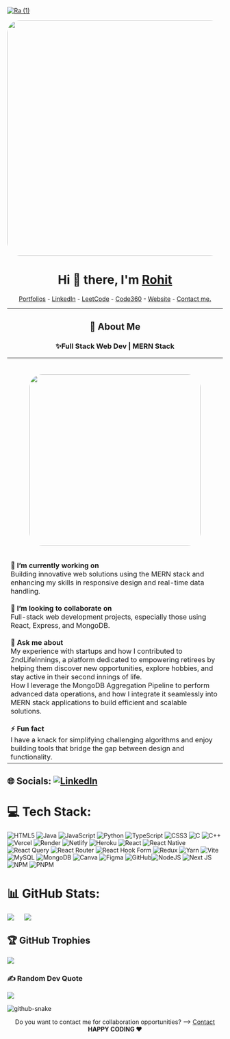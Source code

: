[![Ra (1)](https://github.com/user-attachments/assets/7de16009-037b-482b-ac6d-193455bd8e27)](https://rohittechnical.tech)

 
<p align="center">
  <img src="https://firebasestorage.googleapis.com/v0/b/flexi-coding.appspot.com/o/dempgi7-520f8d5f-63d4-4453-8822-dbc149ae27f8.gif?alt=media&token=91c0c7b2-93c3-4029-b011-1a8703c5730d" 
       width="550" 
       style="border-radius: 30px;">
</p>
  <h1 align="center"> Hi 👋 there, I'm <a  href="https://www.linkedin.com/in/rohit-upreti-12188b298/">Rohit</a> </h1>

<!--- Adding Header Elements -->
<p align="center">
  <a href="https://rohittechnical.tech/">Portfolios</a> -
  <a href="https://www.linkedin.com/in/rohit-upreti-12188b298/">LinkedIn</a> - 
  <a href="https://leetcode.com/u/rohitupreti/">LeetCode</a> -
  <a href="https://www.naukri.com/code360/profile/Rohitupreti/">Code360</a> -
  <a href="https://rohittechnical.tech/">Website</a> -
<a href="mailto:rohitupreti2002@gmail.com">Contact me.</a>

</p>

-----------------------------------------------------------



<h2 align="center"> 💫 About Me</h2>
<h3 align="center"> ✨Full Stack Web Dev | MERN Stack</h3>
<table >
  <tr>
    <td>
     <br>
      <p align="center">
        <img 
          src="https://media4.giphy.com/media/SpopD7IQN2gK3qN4jS/giphy.gif?cid=ecf05e47gwp33241zoz4hahy99chgn0js8c3xkdr1wkcu43e&rid=giphy.gif&ct=g" 
          width="400" 
          style="border-radius: 30px;">
      </p>
      <br>
      <strong>🎯 I’m currently working on</strong><br>
      Building innovative web solutions using the MERN stack and enhancing my skills in responsive design and real-time data handling.
      <br><br>
      <strong>🤝 I’m looking to collaborate on</strong><br>
      Full-stack web development projects, especially those using React, Express, and MongoDB.
      <br><br>
      <strong>💬 Ask me about</strong><br>
      My experience with startups and how I contributed to 2ndLifeInnings, a platform dedicated to empowering retirees by helping them discover new opportunities, explore hobbies, and stay active in their second innings of life.<br>
      How I leverage the MongoDB Aggregation Pipeline to perform advanced data operations, and how I integrate it seamlessly into MERN stack applications to build efficient and scalable solutions.
      <br><br>
      <strong>⚡ Fun fact</strong><br>
      I have a knack for simplifying challenging algorithms and enjoy building tools that bridge the gap between design and functionality.
    </td>
  </tr>
</table>







## 🌐 Socials: [![LinkedIn](https://img.shields.io/badge/LinkedIn-%230077B5.svg?logo=linkedin&logoColor=white)](https://linkedin.com/in/https://www.linkedin.com/in/rohit-upreti-12188b298)

# 💻 Tech Stack:

![HTML5](https://img.shields.io/badge/html5-%23E34F26.svg?style=for-the-badge&logo=html5&logoColor=white) ![Java](https://img.shields.io/badge/java-%23ED8B00.svg?style=for-the-badge&logo=openjdk&logoColor=white) ![JavaScript](https://img.shields.io/badge/javascript-%23323330.svg?style=for-the-badge&logo=javascript&logoColor=%23F7DF1E) ![Python](https://img.shields.io/badge/python-3670A0?style=for-the-badge&logo=python&logoColor=ffdd54) ![TypeScript](https://img.shields.io/badge/typescript-%23007ACC.svg?style=for-the-badge&logo=typescript&logoColor=white) ![CSS3](https://img.shields.io/badge/css3-%231572B6.svg?style=for-the-badge&logo=css3&logoColor=white) ![C](https://img.shields.io/badge/c-%2300599C.svg?style=for-the-badge&logo=c&logoColor=white) ![C++](https://img.shields.io/badge/c++-%2300599C.svg?style=for-the-badge&logo=c%2B%2B&logoColor=white) ![Vercel](https://img.shields.io/badge/vercel-%23000000.svg?style=for-the-badge&logo=vercel&logoColor=white) ![Render](https://img.shields.io/badge/Render-%46E3B7.svg?style=for-the-badge&logo=render&logoColor=white) ![Netlify](https://img.shields.io/badge/netlify-%23000000.svg?style=for-the-badge&logo=netlify&logoColor=#00C7B7) ![Heroku](https://img.shields.io/badge/heroku-%23430098.svg?style=for-the-badge&logo=heroku&logoColor=white) ![React](https://img.shields.io/badge/react-%2320232a.svg?style=for-the-badge&logo=react&logoColor=%2361DAFB) ![React Native](https://img.shields.io/badge/react_native-%2320232a.svg?style=for-the-badge&logo=react&logoColor=%2361DAFB) ![React Query](https://img.shields.io/badge/-React%20Query-FF4154?style=for-the-badge&logo=react%20query&logoColor=white) ![React Router](https://img.shields.io/badge/React_Router-CA4245?style=for-the-badge&logo=react-router&logoColor=white) ![React Hook Form](https://img.shields.io/badge/React%20Hook%20Form-%23EC5990.svg?style=for-the-badge&logo=reacthookform&logoColor=white) ![Redux](https://img.shields.io/badge/redux-%23593d88.svg?style=for-the-badge&logo=redux&logoColor=white) ![Yarn](https://img.shields.io/badge/yarn-%232C8EBB.svg?style=for-the-badge&logo=yarn&logoColor=white) ![Vite](https://img.shields.io/badge/vite-%23646CFF.svg?style=for-the-badge&logo=vite&logoColor=white) ![MySQL](https://img.shields.io/badge/mysql-4479A1.svg?style=for-the-badge&logo=mysql&logoColor=white) ![MongoDB](https://img.shields.io/badge/MongoDB-%234ea94b.svg?style=for-the-badge&logo=mongodb&logoColor=white) ![Canva](https://img.shields.io/badge/Canva-%2300C4CC.svg?style=for-the-badge&logo=Canva&logoColor=white) ![Figma](https://img.shields.io/badge/figma-%23F24E1E.svg?style=for-the-badge&logo=figma&logoColor=white) ![GitHub](https://img.shields.io/badge/github-%23121011.svg?style=for-the-badge&logo=github&logoColor=white)![NodeJS](https://img.shields.io/badge/node.js-6DA55F?style=for-the-badge&logo=node.js&logoColor=white) ![Next JS](https://img.shields.io/badge/Next-black?style=for-the-badge&logo=next.js&logoColor=white) ![NPM](https://img.shields.io/badge/NPM-%23CB3837.svg?style=for-the-badge&logo=npm&logoColor=white) ![PNPM](https://img.shields.io/badge/pnpm-%234a4a4a.svg?style=for-the-badge&logo=pnpm&logoColor=f69220)


# 📊 GitHub Stats:
<!---![](https://github-readme-stats.vercel.app/api?username=ROHITUPRETI1234&theme=radical&hide_border=false&include_all_commits=true&count_private=true)<br/>-->
![](https://github-readme-streak-stats.herokuapp.com/?user=ROHITUPRETI1234&theme=radical&hide_border=false) &nbsp;&nbsp;&nbsp;&nbsp;
![](https://github-readme-stats.vercel.app/api/top-langs/?username=ROHITUPRETI1234&theme=radical&hide_border=false&include_all_commits=true&count_private=true&layout=compact)

## 🏆 GitHub Trophies
![](https://github-profile-trophy.vercel.app/?username=ROHITUPRETI1234&theme=radical&no-frame=false&no-bg=true&margin-w=4)

### ✍️ Random Dev Quote

![](https://quotes-github-readme.vercel.app/api?type=horizontal&theme=radical)

  
<!--- Body End -->
<picture>
  <source media="(prefers-color-scheme: dark)" srcset="https://raw.githubusercontent.com/tobiasmeyhoefer/tobiasmeyhoefer/output/github-snake-dark.svg" />
  <source media="(prefers-color-scheme: light)" srcset="https://raw.githubusercontent.com/tobiasmeyhoefer/tobiasmeyhoefer/output/github-snake.svg" />
  <img alt="github-snake" src="https://raw.githubusercontent.com/tobiasmeyhoefer/tobiasmeyhoefer/output/github-snake.svg" />
</picture>
<br>
<p align="center">
Do you want to contact me for collaboration opportunities? ⟶ <a href="mailto:rohitupreti2002@gmail.com">Contact</a>
  <br>
<b> HAPPY CODING ❤️</p> </div>
<!--- Footer End -->
